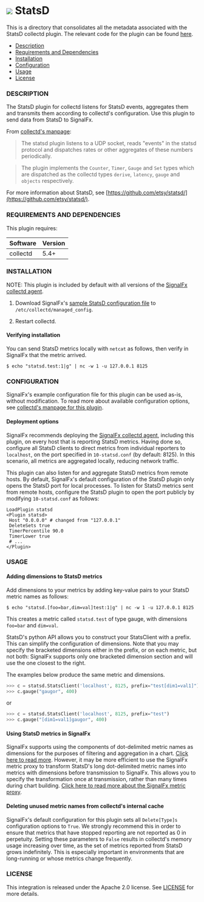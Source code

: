 # ![](https://github.com/signalfx/integrations/blob/master/collectd-statsd/img/integrations_statsd.png) StatsD

This is a directory that consolidates all the metadata associated with the StatsD collectd plugin. The relevant code for the plugin can be found [here](https://github.com/signalfx/collectd/blob/master/src/statsd.c).

- [Description](#description)
- [Requirements and Dependencies](#requirements-and-dependencies)
- [Installation](#installation)
- [Configuration](#configuration)
- [Usage](#usage)
- [License](#license)

### DESCRIPTION

The StatsD plugin for collectd listens for StatsD events, aggregates them and transmits them according to collectd's configuration. Use this plugin to send data from StatsD to SignalFx.

From [collectd's manpage](https://collectd.org/documentation/manpages/collectd.conf.5.shtml#plugin_statsd):

> The statsd plugin listens to a UDP socket, reads "events" in the statsd protocol and dispatches rates or other aggregates of these numbers periodically.

> The plugin implements the `Counter`, `Timer`, `Gauge` and `Set` types which are dispatched as the collectd types `derive`, `latency`, `gauge` and `objects` respectively.

For more information about StatsD, see [https://github.com/etsy/statsd/](https://github.com/etsy/statsd/).

### REQUIREMENTS AND DEPENDENCIES

This plugin requires:

| Software          | Version        |
|-------------------|----------------|
| collectd |  5.4+  |

### INSTALLATION

NOTE: This plugin is included by default with all versions of the [SignalFx collectd agent](https://github.com/signalfx/integrations/tree/master/collectd)[](sfx_link:sfxcollectd).

1. Download SignalFx's [sample StatsD configuration file](https://github.com/signalfx/integrations/blob/master/collectd-statsd/10-statsd.conf) to `/etc/collectd/managed_config`.

2. Restart collectd.

#### Verifying installation

You can send StatsD metrics locally with `netcat` as follows, then verify in SignalFx that the metric arrived.

```
$ echo "statsd.test:1|g" | nc -w 1 -u 127.0.0.1 8125
```

### CONFIGURATION

SignalFx's example configuration file for this plugin can be used as-is, without modification. To read more about available configuration options, see [collectd's manpage for this plugin](https://collectd.org/documentation/manpages/collectd.conf.5.shtml#plugin_statsd).

#### Deployment options

SignalFx recommends deploying the [SignalFx collectd agent](https://github.com/signalfx/integrations/tree/master/collectd)[](sfx_link:sfxcollectd), including this plugin, on every host that is reporting StatsD metrics. Having done so, configure all StatsD clients to direct metrics from individual reporters to `localhost`, on the port specified in `10-statsd.conf` (by default: 8125). In this scenario, all metrics are aggregated locally, reducing network traffic.

This plugin can also listen for and aggregate StatsD metrics from remote hosts. By default, SignalFx's default configuration of the StatsD plugin only opens the StatsD port for local processes. To listen for StatsD metrics sent from remote hosts, configure the StatsD plugin to open the port publicly by modifying `10-statsd.conf` as follows:

```
LoadPlugin statsd
<Plugin statsd>
 Host "0.0.0.0" # changed from "127.0.0.1"
 DeleteSets true
 TimerPercentile 90.0
 TimerLower true
 # ...
</Plugin>
```

### USAGE

#### Adding dimensions to StatsD metrics

Add dimensions to your metrics by adding key-value pairs to your StatsD metric names as follows:

```
$ echo "statsd.[foo=bar,dim=val]test:1|g" | nc -w 1 -u 127.0.0.1 8125
```

This creates a metric called `statsd.test` of type gauge, with dimensions `foo=bar` and `dim=val`.

StatsD's python API allows you to construct your StatsClient with a prefix. This can simplify the configuration of dimensions. Note that you may specify the bracketed dimensions either in the prefix, or on each metric, but not both: SignalFx supports only one bracketed dimension section and will use the one closest to the right.

The examples below produce the same metric and dimensions.

```python
>>> c = statsd.StatsClient('localhost', 8125, prefix="test[dim1=val1]")
>>> c.gauge("gaugor", 400)
```
or

```python
>>> c = statsd.StatsClient('localhost', 8125, prefix="test")
>>> c.gauge("[dim1=val1]gaugor", 400)
```

#### Using StatsD metrics in SignalFx

SignalFx supports using the components of dot-delimited metric names as dimensions for the purposes of filtering and aggregation in a chart. [Click here to read more](http://docs.signalfx.com/en/latest/charts/chart-advanced-config.html#graphite-options-for-plots). However, it may be more efficient to use the SignalFx metric proxy to transform StatsD's long dot-delimited metric names into metrics with dimensions before transmission to SignalFx. This allows you to specify the transformation once at transmission, rather than many times during chart building. [Click here to read more about the SignalFx metric proxy](https://github.com/signalfx/integrations/tree/master/metricproxy)[](sfx_link:metricproxy).

#### Deleting unused metric names from collectd's internal cache

SignalFx's default configuration for this plugin sets all `Delete[Type]s` configuration options to `True`. We strongly recommend this in order to ensure that metrics that have stopped reporting are not reported as 0 in perpetuity. Setting these parameters to `False` results in collectd's memory usage increasing over time, as the set of metrics reported from StatsD grows indefinitely. This is especially important in environments that are long-running or whose metrics change frequently.

### LICENSE

This integration is released under the Apache 2.0 license. See [LICENSE](./LICENSE) for more details.
